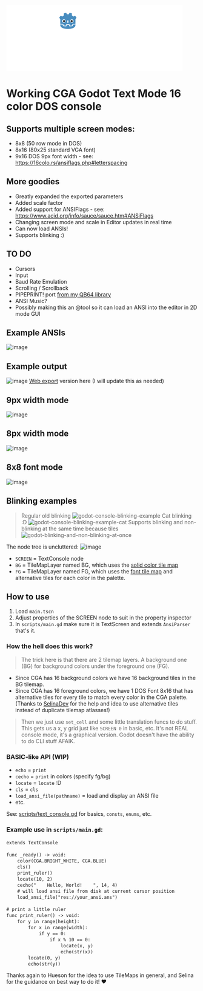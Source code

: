 ![GODOT-CONSOLE](https://raw.githubusercontent.com/grymmjack/godot-console/refs/heads/main/splash-trans.png)

# Working CGA Godot Text Mode 16 color DOS console

## Supports multiple screen modes:
- 8x8 (50 row mode in DOS)
- 8x16 (80x25 standard VGA font)
- 9x16 DOS 9px font width - see: https://16colo.rs/ansiflags.php#letterspacing

## More goodies
- Greatly expanded the exported parameters
- Added scale factor
- Added support for ANSIFlags - see: https://www.acid.org/info/sauce/sauce.htm#ANSiFlags
- Changing screen mode and scale in Editor updates in real time
- Can now load ANSIs!
- Supports blinking :)

## TO DO
- Cursors
- Input
- Baud Rate Emulation
- Scrolling / Scrollback
- PIPEPRINT! port [from my QB64 library](https://github.com/grymmjack/QB64_GJ_LIB/tree/main/PIPEPRINT)
- ANSI Music?
- Possibly making this an @tool so it can load an ANSI into the editor in 2D mode GUI

## Example ANSIs
![image](https://github.com/user-attachments/assets/8fc95678-4b48-4381-95fc-62601e3c90ba)

## Example output
![image](https://github.com/user-attachments/assets/0206398b-f128-4126-b79e-6282e94e4634)
[Web export](https://beta.grymmjack.com/godot-console/) version here (I will update this as needed)

## 9px width mode
![image](https://github.com/user-attachments/assets/100aaba8-c9f1-4dea-862f-747b5003662d)

## 8px width mode
![image](https://github.com/user-attachments/assets/eb57faea-8cc0-42a3-843d-7a73ed1f1282)

## 8x8 font mode
![image](https://github.com/user-attachments/assets/0f8742bc-33a9-4c2a-9025-89df66e9a985)

## Blinking examples
> Regular old blinking
![godot-console-blinking-example](https://github.com/user-attachments/assets/67b316b3-fb98-418f-8d75-d5b4afa8095c)
> Cat blinking :D
![godot-console-blinking-example-cat](https://github.com/user-attachments/assets/3d2dcfb4-bac4-4767-8004-80a530292a38)
> Supports blinking and non-blinking at the same time because tiles
![godot-blinking-and-non-blinking-at-once](https://github.com/user-attachments/assets/b785ba4d-0689-46ca-b59b-78fbcf1f9019)

The node tree is uncluttered:
![image](https://github.com/user-attachments/assets/302db284-6091-4423-a505-7bd8e2df0511)
- `SCREEN` = TextConsole node
- `BG` = TileMapLayer named BG, which uses the [solid color tile map](assets/CGAColors.tres)
- `FG` = TileMapLayer named FG, which uses the [font tile map](assets/DOSFont-CGA.tres) and alternative tiles for each color in the palette.

## How to use
1. Load `main.tscn`
2. Adjust properties of the SCREEN node to suit in the property inspector
3. In `scripts/main.gd` make sure it is TextScreen and extends `AnsiParser` that's it.

### How the hell does this work?
> The trick here is that there are 2 tilemap layers. A background one (BG) for background colors under the foreground one (FG).
- Since CGA has 16 background colors we have 16 background tiles in the BG tilemap.
- Since CGA has 16 foreground colors, we have 1 DOS Font 8x16 that has alternative tiles for every tile to match every color in the CGA palette. (Thanks to [SelinaDev](https://github.com/SelinaDev/) for the help and idea to use alternative tiles instead of duplicate tilemap atlasses!)

> Then we just use `set_cell` and some little translation funcs to do stuff. This gets us a x, y grid just like `SCREEN 0` in basic, etc. It's not REAL console mode, it's a graphical version. Godot doesn't have the ability to do CLI stuff AFAIK.

### BASIC-like API (WIP)

- `echo` = `print`
- `cecho` = `print` in colors (specify fg/bg)
- `locate` = `locate` :D
- `cls` = `cls`
- `load_ansi_file(pathname)` = load and display an ANSI file
- etc.

See: [scripts/text_console.gd](scripts/text_console.gd) for basics, `consts`, `enums`, etc.

### Example use in `scripts/main.gd`:
```gdscript
extends TextConsole

func _ready() -> void:
	color(CGA.BRIGHT_WHITE, CGA.BLUE)
	cls()
	print_ruler()
	locate(10, 2)
	cecho("    Hello, World!    ", 14, 4)
	# will load ansi file from disk at current cursor position
	load_ansi_file("res://your_ansi.ans")

# print a little ruler
func print_ruler() -> void:
	for y in range(height):
		for x in range(width):
			if y == 0:
				if x % 10 == 0:
					locate(x, y)
					echo(str(x))
		locate(0, y)
		echo(str(y))
```

Thanks again to Hueson for the idea to use TileMaps in general, and Selina for the guidance on best way to do it! ❤️
